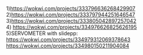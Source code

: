 1)https://wokwi.com/projects/333796636268429907<BR>
2)https://wokwi.com/projects/333797944251646547<BR>
3)https://wokwi.com/projects/333805042897257042<BR>
4) https://wokwi.com/projects/334976626825626195<BR>
5)SERVOMETER with slidepp: https://wokwi.com/projects/334979312069378643<br>
  https://wokwi.com/projects/334980150211904084
  
